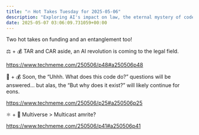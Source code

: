 ```yaml
---
title: "🔥 Hot Takes Tuesday for 2025-05-06"
description: "Exploring AI's impact on law, the eternal mystery of code, and quantumania!"
date: 2025-05-07 03:06:09.731059+00:00
---
```


<!-- buttondown-editor-mode: fancy --><p>Two hot takes on funding and an entanglement too!</p><p>⚖️ + 💰 TAR and CAR aside, an AI revolution is coming to the legal field.</p><p><a target="_blank" rel="noopener noreferrer nofollow" href="https://www.techmeme.com/250506/p48#a250506p48">https://www.techmeme.com/250506/p48#a250506p48</a></p><p>🤖 + 💰 Soon, the “Uhhh. What does this code do?” questions will be answered… but alas, the “But why does it exist?” will likely continue for eons.</p><p><a target="_blank" rel="noopener noreferrer nofollow" href="https://www.techmeme.com/250506/p25#a250506p25">https://www.techmeme.com/250506/p25#a250506p25</a></p><p>⚛️ + 🔮 Multiverse &gt; Multicast amrite?</p><p><a target="_blank" rel="noopener noreferrer nofollow" href="https://www.techmeme.com/250506/p41#a250506p41">https://www.techmeme.com/250506/p41#a250506p41</a></p><p></p>